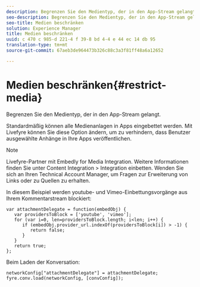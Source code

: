 ```yaml
---
description: Begrenzen Sie den Medientyp, der in den App-Stream gelangt.
seo-description: Begrenzen Sie den Medientyp, der in den App-Stream gelangt.
seo-title: Medien beschränken
solution: Experience Manager
title: Medien beschränken
uuid: c 470 c 985-d 221-4 f 39-8 bd 4-4 e 44 ec 14 db 95
translation-type: tm+mt
source-git-commit: 67aeb3de964473b326c88c3a3f81ff48a6a12652

---
```



# Medien beschränken{#restrict-media}

Begrenzen Sie den Medientyp, der in den App-Stream gelangt.

Standardmäßig können alle Medienanlagen in Apps eingebettet werden. Mit Livefyre können Sie diese Option ändern, um zu verhindern, dass Benutzer ausgewählte Anhänge in Ihre Apps veröffentlichen.

>[!NOTE]
>
>Livefyre-Partner mit Embedly for Media Integration. Weitere Informationen finden Sie unter Content Integration &gt; Integration einbetten. Wenden Sie sich an Ihren Technical Account Manager, um Fragen zur Erweiterung von Links oder zu Quellen zu erhalten.

In diesem Beispiel werden youtube- und Vimeo-Einbettungsvorgänge aus Ihrem Kommentarstream blockiert:

```
var attachmentDelegate = function(embedObj) { 
   var providersToBlock = ['youtube', 'vimeo']; 
   for (var i=0, len=providersToBlock.length; i<len; i++) { 
      if (embedObj.provider_url.indexOf(providersToBlock[i]) > -1) { 
         return false; 
      } 
   } 
   return true; 
};
```

Beim Laden der Konversation:

```
networkConfig["attachmentDelegate"] = attachmentDelegate; 
fyre.conv.load(networkConfig, [convConfig]);
```

